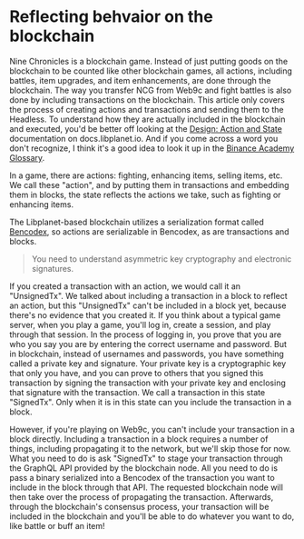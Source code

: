 # Reflecting behvaior on the blockchain

<!-- 나인크로니클은 블록체인 게임입니다. 기타 다른 블록체인 게임들처럼 재화만 블록체인에 올려 계산하지 않고 전투, 아이템 강화, 아이템 강화 등 모든 행동들이 블록체인을 통해 이루어집니다. 당신이 Web9c에서 NCG를 송금하고 전투를 하는 행위들도 마찬가지로 블록체인에 트랜잭션을 포함시킴으로써 이루어집니다. 이 글에서는 액션과 트랜잭션을 만들게 되는 과정과 그 트랜잭션을 헤드리스에 보내는 과정까지만 설명합니다. 실제로 블록체인에 포함되어 어떻게 실행되는지를 이해하려면 docs.libplanet.io의 'Design: Action and State' 문서를 보는것이 더 좋을 것입니다. 그리고 잘 모르는 단어가 나온다면 Binance Academy Glossary에서 찾아보는 것도 좋은 방법이라고 생각합니다. https://academy.binance.com/en/glossary

게임에는 전투, 아이템 강화, 아이템 판매 등의 행동들이 있습니다. 우리는 이것을 "액션" 이라고 부릅니다. 그리고 이 액션을 트랜잭션에 담아 블록에 포함시킴으로써 상태에 우리가 전투나 아이템 강화 같은 행동을 상태에 반영시킵니다.

Libplanet 기반 블록체인에서는 직렬화 포맷으로 Bencodex라고 불리는 포맷을 활용합니다. 때문에 액션들 또한 Bencodex로 직렬화 가능한 물건들이고 트랜잭션, 블록들도 모두 마찬가지 입니다.

> 비대칭키 암호학과 전자서명에 대해서 이해할 필요가 있습니다. <

만약 당신이 액션을 포함한 트랜잭션을 만들었다면 우리는 이것을 "UnsignedTx" 라고 부를 것입니다. 위에서 트랜잭션을 블록에 포함시킴으로써 어떤 행동을 반영한다고 하였는데 아직 이 "UnsignedTx"는 블록에 포함될 수 없습니다. 왜냐하면 이 트랜잭션을 당신이 만들었다는 증거가 없기 때문입니다. 보통의 게임서버에 비유하면 게임을 플레이할 때 당신은 로그인을 하고 세션을 만들어 그 세션을 통해 플레이 할 것 입니다. 당신은 로그인이라는 과정에서 올바른 아이디와 패스워드를 입력함으로써 본인임을 증명한 것입니다. 하지만 블록체인에서는 아이디와 패스워드 대신 개인키와 서명이라는 것이 있습니다. 개인키는 오직 당신만이 갖고 있는 암호학적 키입니다. 그리고 당신은 개인키로 트랜잭션을 서명하고 그 서명을 트랜잭션에 함께 동봉하여 다른 이들에게 제공함으로써 이 트랜잭션을 당신이 서명했다고 증명할 수 있습니다. 우리는 이 상태의 트랜잭션을 "SignedTx" 라고 부릅니다. 이 상태가 되면 비로소 블록에 트랜잭션을 포함 시킬 수 있습니다.

하지만 Web9c에서 플레이 하는 당신은 직접 블록에 당신의 트랜잭션을 포함시킬 수 없습니다. 블록에 트랜잭션을 포함시키기 위해서는 네트워크에 전파하는 등의 여러 일이 필요하지만 이 글에서는 그 부분들은 생략합니다. 당신이 해야하는 일은 "SignedTx"를 블록체인 노드에서 제공하는 GraphQL API를 통해 트랜잭션을 스테이징 해달라고 요청하는 것입니다. 당신이 블록에 포함시키려는 트랜잭션을 Bencodex로 직렬화 시킨 바이너리를 해당 API를 통해 전달하면 됩니다. 그러면 요청받은 블록체인 노드는 트랜잭션을 전파하는 일련의 과정을 대리해줄것입니다. 이후 블록체인의 합의 과정을 통해 당신의 트랜잭션은 블록체인에 포함되고 비로소 당신이 원하던 전투나 아이템 강화 등의 행동을 할 수 있을 것입니다! -->

Nine Chronicles is a blockchain game. Instead of just putting goods on the blockchain to be counted like other blockchain games, all actions, including battles, item upgrades, and item enhancements, are done through the blockchain. The way you transfer NCG from Web9c and fight battles is also done by including transactions on the blockchain. This article only covers the process of creating actions and transactions and sending them to the Headless. To understand how they are actually included in the blockchain and executed, you'd be better off looking at the [Design: Action and State](https://docs.libplanet.io/2.2.0/articles/overview.html#action-and-state) documentation on docs.libplanet.io. And if you come across a word you don't recognize, I think it's a good idea to look it up in the [Binance Academy Glossary](https://academy.binance.com/en/glossary).

In a game, there are actions: fighting, enhancing items, selling items, etc. We call these "action", and by putting them in transactions and embedding them in blocks, the state reflects the actions we take, such as fighting or enhancing items.

The Libplanet-based blockchain utilizes a serialization format called [Bencodex](https://github.com/planetarium/bencodex), so actions are serializable in Bencodex, as are transactions and blocks.

> You need to understand asymmetric key cryptography and electronic signatures.

If you created a transaction with an action, we would call it an "UnsignedTx". We talked about including a transaction in a block to reflect an action, but this "UnsignedTx" can't be included in a block yet, because there's no evidence that you created it. If you think about a typical game server, when you play a game, you'll log in, create a session, and play through that session. In the process of logging in, you prove that you are who you say you are by entering the correct username and password. But in blockchain, instead of usernames and passwords, you have something called a private key and signature. Your private key is a cryptographic key that only you have, and you can prove to others that you signed this transaction by signing the transaction with your private key and enclosing that signature with the transaction. We call a transaction in this state "SignedTx". Only when it is in this state can you include the transaction in a block.

However, if you're playing on Web9c, you can't include your transaction in a block directly. Including a transaction in a block requires a number of things, including propagating it to the network, but we'll skip those for now. What you need to do is ask "SignedTx" to stage your transaction through the GraphQL API provided by the blockchain node. All you need to do is pass a binary serialized into a Bencodex of the transaction you want to include in the block through that API. The requested blockchain node will then take over the process of propagating the transaction. Afterwards, through the blockchain's consensus process, your transaction will be included in the blockchain and you'll be able to do whatever you want to do, like battle or buff an item!
